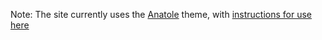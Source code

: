 Note:
  The site currently uses the [Anatole](https://github.com/lxndrblz/anatole) theme, with [instructions for use here](https://github.com/lxndrblz/anatole/wiki)